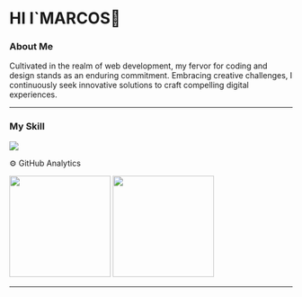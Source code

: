 
<h1>HI I`MARCOS👋</h1>

### About Me
<p>
Cultivated in the realm of web development, my fervor for coding and design stands as an enduring commitment. Embracing creative challenges, I continuously seek innovative solutions to craft compelling digital experiences.
</p>
<hr>

### My Skill
<img src="https://skillicons.dev/icons?i=js,html,css,ts,react,git,)](https://skillicons.dev">

⚙️ GitHub Analytics
<div >
  <img height="180em" src="https://github-readme-stats.vercel.app/api?username=MarcosApodaca&theme=vue-dark&show_icons=true&hide_border=true&count_private=true" />
  <img height="180em"  src="https://github-readme-stats.vercel.app/api/top-langs/?username=MarcosApodaca&theme=vue-dark&show_icons=true&hide_border=true&layout=compact" />
</div>
<hr>
